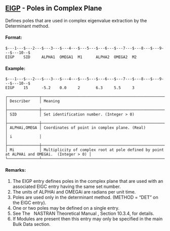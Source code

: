 ## [EIGP](https://nexus.hexagon.com/documentationcenter/bundle/MSC_Nastran_2022.4/page/Nastran_Combined_Book/qrg/bulkde/TOC.EIGP.xhtml) - Poles in Complex Plane

Defines poles that are used in complex eigenvalue extraction by the Determinant method.

#### Format:

```nastran
$---1---$---2---$---3---$---4---$---5---$---6---$---7---$---8---$---9---$---10--$
EIGP    SID     ALPHA1  OMEGA1  M1      ALPHA2  OMEGA2  M2                      
```

#### Example:

```nastran
$---1---$---2---$---3---$---4---$---5---$---6---$---7---$---8---$---9---$---10--$
EIGP    15      -5.2    0.0     2       6.3     5.5     3                       
```

```text
┌──────────────┬────────────────────────────────────────────────────────────────────────────────────────────┐
│ Describer    │ Meaning                                                                                    │
├──────────────┼────────────────────────────────────────────────────────────────────────────────────────────┤
│ SID          │ Set identification number. (Integer > 0)                                                   │
├──────────────┼────────────────────────────────────────────────────────────────────────────────────────────┤
│ ALPHAi,OMEGA │ Coordinates of point in complex plane. (Real)                                              │
│ i            │                                                                                            │
├──────────────┼────────────────────────────────────────────────────────────────────────────────────────────┤
│ Mi           │ Multiplicity of complex root at pole defined by point at ALPHAi and OMEGAi.  (Integer > 0) │
└──────────────┴────────────────────────────────────────────────────────────────────────────────────────────┘
```

#### Remarks:

1. The EIGP entry defines poles in the complex plane that are used with an associated EIGC entry having the same set number.
2. The units of ALPHAi and OMEGAi are radians per unit time.
3. Poles are used only in the determinant method. (METHOD = “DET” on the EIGC entry).
4. One or two poles may be defined on a single entry.
5. See  The   NASTRAN Theoretical Manual , Section 10.3.4, for details.
6. If Modules are present then this entry may only be specified in the main Bulk Data section.
